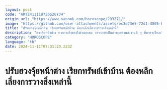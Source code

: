 ```yaml
---
layout: post
code: "ART2411110726S26YJ4"
origin_url: "https://www.sanook.com/horoscope/293271/"
image: "https://github.com/user-attachments/assets/ec3e73e5-72d1-4805-b371-b02f92c8ae6c"
title: "ปรับฮวงจุ้ยหน้าต่าง เรียกทรัพย์เข้าบ้าน ต้องหลีกเลี่ยงการวางสิ่งเหล่านี้"
description: "ฮวงจุ้ยหน้าต่าง หากวางสิ่งของไม่เหมาะสม อาจกลายเป็นการบดบังพลังงานดี ๆ ที่ควรจะไหลเวียนเข้ามาในบ้านได้ และอาจส่งผลเสียต่อโชคลาภและความเป็นอยู่ของผู้อยู่อาศัย"
category: "HOROSCOPE"
language: "th"
date: 2024-11-11T07:31:23.223Z
---
```


# ปรับฮวงจุ้ยหน้าต่าง เรียกทรัพย์เข้าบ้าน ต้องหลีกเลี่ยงการวางสิ่งเหล่านี้